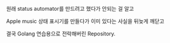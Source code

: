 원래 status automator를 만드려고 했다가 안되는 걸 알고

Apple music 상태 표시기를 만들다가 이미 있다는 사실을 뒤늦게 깨닫고

결국 Golang 연습용으로 전락해버린 Repository.
